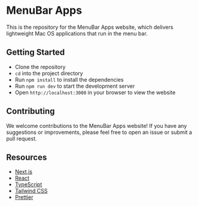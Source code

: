 # MenuBar Apps

This is the repository for the MenuBar Apps website, which delivers lightweight Mac OS applications that run in the menu bar.

## Getting Started

- Clone the repository
- `cd` into the project directory
- Run `npm install` to install the dependencies
- Run `npm run dev` to start the development server
- Open `http://localhost:3000` in your browser to view the website

## Contributing

We welcome contributions to the MenuBar Apps website! If you have any suggestions or improvements, please feel free to open an issue or submit a pull request.

## Resources

- [Next.js](https://nextjs.org/)
- [React](https://react.dev/)
- [TypeScript](https://www.typescriptlang.org/)
- [Tailwind CSS](https://tailwindcss.com/)
- [Prettier](https://prettier.io/)
